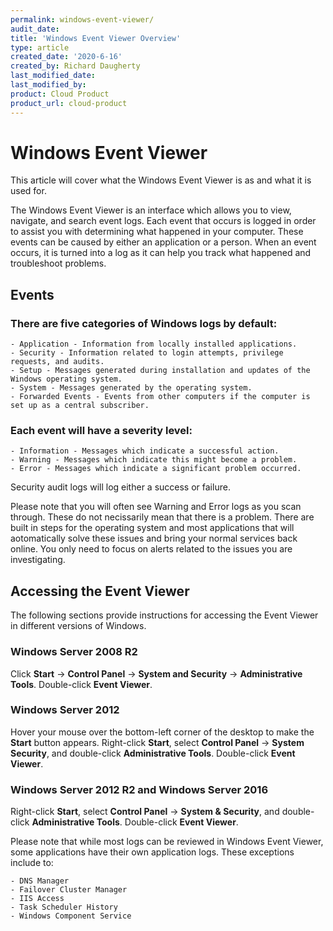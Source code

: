 ```yaml
---
permalink: windows-event-viewer/
audit_date:
title: 'Windows Event Viewer Overview'
type: article
created_date: '2020-6-16'
created_by: Richard Daugherty
last_modified_date: 
last_modified_by:
product: Cloud Product
product_url: cloud-product
---
```


# Windows Event Viewer

This article will cover what the Windows Event Viewer is as and what it is used for. 

The Windows Event Viewer is an interface which allows you to view, navigate, and search event logs. Each event that occurs is logged in order to assist you with determining what happened in your computer. These events can be caused by either an application or a person. When an event occurs, it is turned into a log as it can help you track what happened and troubleshoot problems.

## Events

### There are five categories of Windows logs by default:

    - Application - Information from locally installed applications.
    - Security - Information related to login attempts, privilege requests, and audits.
    - Setup - Messages generated during installation and updates of the Windows operating system. 
    - System - Messages generated by the operating system.
    - Forwarded Events - Events from other computers if the computer is set up as a central subscriber.
    
### Each event will have a severity level:

    - Information - Messages which indicate a successful action.
    - Warning - Messages which indicate this might become a problem.
    - Error - Messages which indicate a significant problem occurred.

Security audit logs will log either a success or failure.

Please note that you will often see Warning and Error logs as you scan through. These do not necissarily mean that there is a problem. There are built in steps for the operating system and most applications that will aotomatically solve these issues and bring your normal services back online. You only need to focus on alerts related to the issues you are investigating. 

## Accessing the Event Viewer

The following sections provide instructions for accessing the Event Viewer in different versions of Windows.

### Windows Server 2008 R2

Click **Start** -> **Control Panel** -> **System and Security** -> **Administrative Tools**.
Double-click **Event Viewer**.

### Windows Server 2012

Hover your mouse over the bottom-left corner of the desktop to make the **Start** button appears.
Right-click **Start**, select **Control Panel** -> **System Security**, and double-click **Administrative Tools**.
Double-click **Event Viewer**.

### Windows Server 2012 R2 and Windows Server 2016

Right-click **Start**, select **Control Panel** -> **System & Security**, and double-click **Administrative Tools**.
Double-click **Event Viewer**.

Please note that while most logs can be reviewed in Windows Event Viewer, some applications have their own application logs. These exceptions include to:

    - DNS Manager
    - Failover Cluster Manager
    - IIS Access
    - Task Scheduler History
    - Windows Component Service
